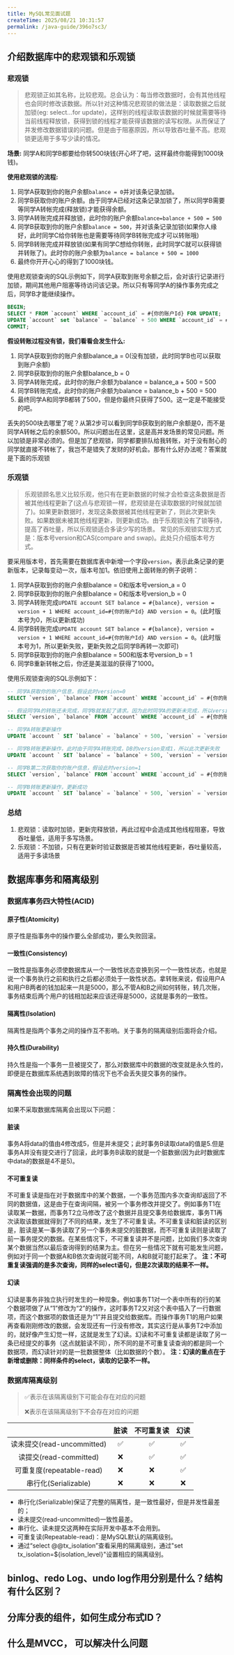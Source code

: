```yaml
---
title: MySQL常见面试题
createTime: 2025/08/21 10:31:57
permalink: /java-guide/396o7sc3/
---
```

## 介绍数据库中的悲观锁和乐观锁
### 悲观锁
> 悲观锁正如其名称，比较悲观。总会认为：每当修改数据时，会有其他线程也会同时修改该数据。所以针对这种情况悲观锁的做法是：读取数据之后就加锁(eg: select...for update)，这样别的线程读取该数据的时候就需要等待当前线程释放锁，获得到锁的线程才能获得该数据的读写权限。从而保证了并发修改数据错误的问题。但是由于阻塞原因，所以导致吞吐量不高。悲观锁更适用于多写少读的情况。

**场景:**  同学A和同学B都要给你转500块钱(开心坏了吧，这样最终你能得到1000块钱)。

**使用悲观锁的流程:**
1. 同学A获取到你的账户余额`balance = 0`并对该条记录加锁。
2. 同学B获取你的账户余额。由于同学A已经对这条记录加锁了，所以同学B需要等同学A转帐完成(释放锁)才能获得余额。
3. 同学A转账完成并释放锁，此时你的账户余额`balance=balance + 500 = 500`
4. 同学B获取到你的账户余额`balance = 500`，并对该条记录加锁(如果你人缘好，此时同学C给你转账也是需要等待同学B转账完成才可以转账哦)
5. 同学B转账完成并释放锁(如果有同学C想给你转账，此时同学C就可以获得锁并转账了)。此时你的账户余额为`balance = balance + 500 = 1000`
6. 最终你开开心心的得到了1000块钱。

使用悲观锁查询的SQL示例如下，同学A获取到账号余额之后，会对该行记录进行加锁，期间其他用户阻塞等待访问该记录。所以只有等同学A的操作事务完成之后，同学B才能继续操作。
```SQL
BEGIN;
SELECT * FROM `account` WHERE `account_id` = #{你的账户Id} FOR UPDATE;
UPDATE `account` set `balance` = `balance` + 500 WHERE `account_id` = #{你的账户Id};
COMMIT;
```

**假设转账过程没有锁，我们看看会发生什么:**

1. 同学A获取到你的账户余额balance_a = 0(没有加锁，此时同学B也可以获取到账户余额)
2. 同学B获取到你的账户余额balance_b = 0
3. 同学A转账完成，此时你的账户余额为balance = balance_a + 500 = 500
4. 同学B转账完成，此时你的账户余额为balance = balance_b + 500 = 500
5. 最终同学A和同学B都转了500，但是你最终只获得了500。这一定是不能接受的吧。

丢失的500块去哪里了呢？从第2步可以看到同学B获取到的账户余额是0，而不是同学A转帐之后的余额500。所以问题出在这里，这是高并发场景的常见问题。所以加锁是非常必须的。但是加了悲观锁，同学都要排队给我转账，对于没有耐心的同学就直接不转帐了，我岂不是错失了发财的好机会。那有什么好办法呢？答案就是下面的乐观锁

### 乐观锁
> 乐观锁顾名思义比较乐观，他只有在更新数据的时候才会检查这条数据是否被其他线程更新了(这点与悲观锁一样，悲观锁是在读取数据的时候就加锁了)。如果更新数据时，发现这条数据被其他线程更新了，则此次更新失败。如果数据未被其他线程更新，则更新成功。由于乐观锁没有了锁等待，提高了吞吐量，所以乐观锁适合多读少写的场景。
> 常见的乐观锁实现方式是：版本号version和CAS(compare and swap)。此处只介绍版本号方式。

要采用版本号，首先需要在数据库表中新增一个字段`version`，表示此条记录的更新版本，记录每变动一次，版本号加1。依旧使用上面转账的例子说明：
1. 同学A获取到你的账户余额balance = 0和版本号version_a = 0
2. 同学B获取到你的账户余额balance = 0和版本号version_b = 0
3. 同学A转账完成`UPDATE account SET balance = #{balance}, version = version + 1 WHERE account_id=#{你的账户Id} AND version = 0`。(此时版本号为0，所以更新成功)
4. 同学B转账完成`UPDATE account SET balance = #{balance}, version = version + 1 WHERE account_id=#{你的账户Id} AND version = 0`。(此时版本号为1，所以更新失败，更新失败之后同学B再转一次即可)
5. 同学B获取到你的账户余额balance = 500和版本号version_b = 1
6. 同学B重新转帐之后，你还是美滋滋的获得了1000。

使用乐观锁查询的SQL示例如下：
```SQL
-- 同学A获取你的账户信息，假设此时version=0
SELECT `version`, `balance` FROM `account` WHERE `account_id` = #{你的账户Id}

-- 假设同学A的转账还未完成，同学B就发起了请求。因为此时同学A的更新未完成，所以version依然是0
SELECT `version`, `balance` FROM `account` WHERE `account_id` = #{你的账户Id}

-- 同学A转账更新操作
UPDATE `account ` SET `balance` = `balance` + 500, `version` = `version` + 1 WHERE `account_id`=#{你的账户Id}  AND `version` = 0

-- 同学B转账更新操作，此时由于同学A转账完成，DB的version变成1，所以此次更新失败
UPDATE `account ` SET `balance` = `balance` + 500, `version` = `version` + 1 WHERE `account_id`=#{你的账户Id}  AND `version` = 0

-- 同学B第二次获取你的账户信息，假设此时version=1
SELECT `version`, `balance` FROM `account` WHERE `account_id` = #{你的账户Id}

-- 同学B转账更新操作，更新成功
UPDATE `account ` SET `balance` = `balance` + 500, `version` = `version` + 1 WHERE `account_id`=#{你的账户Id}  AND `version` = 1

```

### 总结
1. 悲观锁：读取时加锁，更新完释放锁，再此过程中会造成其他线程阻塞，导致吞吐量低，适用于多写场景。
2. 乐观锁：不加锁，只有在更新时验证数据是否被其他线程更新，吞吐量较高，适用于多读场景

## 数据库事务和隔离级别

### 数据库事务四大特性(ACID)
#### 原子性(Atomicity)
原子性是指事务中的操作要么全部成功，要么失败回滚。

#### 一致性(Consistency)
一致性是指事务必须使数据库从一个一致性状态变换到另一个一致性状态，也就是说一个事务执行之前和执行之后都必须处于一致性状态。拿转账来说，假设用户A和用户B两者的钱加起来一共是5000，那么不管A和B之间如何转账，转几次账，事务结束后两个用户的钱相加起来应该还得是5000，这就是事务的一致性。

#### 隔离性(Isolation)
隔离性是指两个事务之间的操作互不影响。关于事务的隔离级别后面将会介绍。

#### 持久性(Durability)
持久性是指一个事务一旦被提交了，那么对数据库中的数据的改变就是永久性的，即便是在数据库系统遇到故障的情况下也不会丢失提交事务的操作。

### 隔离性会出现的问题
如果不采取数据库隔离会出现以下问题：

#### 脏读
事务A将data的值由4修改成5，但是并未提交；此时事务B读取data的值是5.但是事务A并没有提交进行了回滚，此时事务B读取的就是一个脏数据(因为此时数据库中data的数据是4不是5)。

#### 不可重复读
不可重复读是指在对于数据库中的某个数据，一个事务范围内多次查询却返回了不同的数据值，这是由于在查询间隔，被另一个事务修改并提交了。例如事务T1在读取某一数据，而事务T2立马修改了这个数据并且提交事务给数据库，事务T1再次读取该数据就得到了不同的结果，发生了不可重复读。不可重复读和脏读的区别是，脏读是某一事务读取了另一个事务未提交的脏数据，而不可重复读则是读取了前一事务提交的数据。在某些情况下，不可重复读并不是问题，比如我们多次查询某个数据当然以最后查询得到的结果为主。但在另一些情况下就有可能发生问题，例如对于同一个数据A和B依次查询就可能不同，A和B就可能打起来了。
**注：不可重复读强调的是多次查询，同样的select语句，但是2次读取的结果不一样。**

#### 幻读
幻读是事务非独立执行时发生的一种现象。例如事务T1对一个表中所有的行的某个数据项做了从“1”修改为“2”的操作，这时事务T2又对这个表中插入了一行数据项，而这个数据项的数值还是为“1”并且提交给数据库。而操作事务T1的用户如果再查看刚刚修改的数据，会发现还有一行没有修改，其实这行是从事务T2中添加的，就好像产生幻觉一样，这就是发生了幻读。幻读和不可重复读都是读取了另一条已经提交的事务（这点就脏读不同），所不同的是不可重复读查询的都是同一个数据项，而幻读针对的是一批数据整体（比如数据的个数）。
**注：幻读的重点在于新增或删除：同样条件的select，读取的记录不一样。**

### 数据库隔离级别
> ✅表示在该隔离级别下可能会存在对应的问题
> 
> ❌表示在该隔离级别下不会存在对应的问题

|  | 脏读 | 不可重复读 | 幻读 |
| :---: | :---: | :---: | :---: |
| 读未提交(read-uncommitted) | ✅ | ✅ | ✅ |
| 读提交(read-committed) | ❌ | ✅ | ✅ |
| 可重复度(repeatable-read) | ❌ | ❌ | ✅ |
| 串行化(Serializable) | ❌ | ❌ | ❌ |

- 串行化(Serializable)保证了完整的隔离性，是一致性最好，但是并发性最差的；
- 读未提交(read-uncommitted)一致性最差。
- 串行化、读未提交这两种在实际开发中基本不会用到。
- 可重复读(Repeatable-read)：是MySQL默认的隔离级别。
- 通过“select @@tx_isolation”查看采用的隔离级别，通过"set tx_isolation=${isolation_level}"设置相应的隔离级别。

## binlog、redo Log、undo log作用分别是什么？结构有什么区别？

## 分库分表的组件，如何生成分布式ID？

## 什么是MVCC， 可以解决什么问题